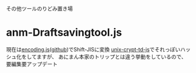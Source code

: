 その他ツールのりどみ置き場

# anm-Draftsavingtool.js
現在は[encoding.js](https://www.npmjs.com/package/encoding-japanese)([github](https://github.com/polygonplanet/encoding.js))でShift-JISに変換
[unix-crypt-td-js](https://www.npmjs.com/package/unix-crypt-td-js)でそれっぽいハッシュ化をしてますが、
あにまん本家のトリップとは違う挙動をしているので、要編集要アップデート
